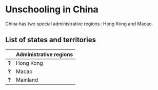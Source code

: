 # Unschooling in China

China has two special administrative regions : Hong Kong and Macao.

## List of states and territories

| | Administrative regions |
| - | :------ |
| __?__ | Hong Kong |
| __?__ | Macao |
| __?__ | Mainland |
